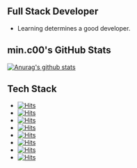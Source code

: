
<!--
**MinChangJeong/MinChangJeong** is a ✨ _special_ ✨ repository because its `README.md` (this file) appears on your GitHub profile.

Here are some ideas to get you started:

- 🔭 I’m currently working on ...
- 🌱 I’m currently learning ...
- 👯 I’m looking to collaborate on ...
- 🤔 I’m looking for help with ...
- 💬 Ask me about ...
- 📫 How to reach me: ...
- 😄 Pronouns: ...
- ⚡ Fun fact: ...
-->

## Full Stack Developer
- Learning determines a good developer.

## min.c00's GitHub Stats
 [![Anurag's github stats](https://github-readme-stats.vercel.app/api?username=MinChangJeong)](https://github.com/anuraghazra/github-readme-stats)


## Tech Stack

- [![Hits](https://hits.seeyoufarm.com/api/count/incr/badge.svg?url=https%3A%2F%2Fgithub.com%2Fgjbae1212%2Fhit-counter&count_bg=%237FCD44&title_bg=%23000000&icon=java.svg&icon_color=%23FF0000&title=Java&edge_flat=false)](https://hits.seeyoufarm.com)
- [![Hits](https://hits.seeyoufarm.com/api/count/incr/badge.svg?url=https%3A%2F%2Fgithub.com%2Fgjbae1212%2Fhit-counter&count_bg=%234482CD&title_bg=%23000000&icon=spring.svg&icon_color=%232C810F&title=Spring+Boot&edge_flat=false)](https://hits.seeyoufarm.com)
- [![Hits](https://hits.seeyoufarm.com/api/count/incr/badge.svg?url=https%3A%2F%2Fgithub.com%2Fgjbae1212%2Fhit-counter&count_bg=%23CDCD22&title_bg=%23000000&icon=react.svg&icon_color=%2304ADFF&title=React&edge_flat=false)](https://hits.seeyoufarm.com)
- [![Hits](https://hits.seeyoufarm.com/api/count/incr/badge.svg?url=https%3A%2F%2Fgithub.com%2Fgjbae1212%2Fhit-counter&count_bg=%23DD24B8&title_bg=%23000000&icon=python.svg&icon_color=%23D2DB1F&title=Python&edge_flat=false)](https://hits.seeyoufarm.com)
- [![Hits](https://hits.seeyoufarm.com/api/count/incr/badge.svg?url=https%3A%2F%2Fgithub.com%2Fgjbae1212%2Fhit-counter&count_bg=%23C9A324&title_bg=%23000000&icon=mysql.svg&icon_color=%2302A2FF&title=Mysql+&edge_flat=false)](https://hits.seeyoufarm.com)
- [![Hits](https://hits.seeyoufarm.com/api/count/incr/badge.svg?url=https%3A%2F%2Fgithub.com%2Fgjbae1212%2Fhit-counter&count_bg=%2379C83D&title_bg=%23555555&icon=html5.svg&icon_color=%23FF5E00&title=html&edge_flat=false)](https://hits.seeyoufarm.com)
- [![Hits](https://hits.seeyoufarm.com/api/count/incr/badge.svg?url=https%3A%2F%2Fgithub.com%2Fgjbae1212%2Fhit-counter&count_bg=%23C83D7A&title_bg=%23555555&icon=css3.svg&icon_color=%2300C6FF&title=css&edge_flat=false)](https://hits.seeyoufarm.com)
- [![Hits](https://hits.seeyoufarm.com/api/count/incr/badge.svg?url=https%3A%2F%2Fgithub.com%2Fgjbae1212%2Fhit-counter&count_bg=%234A2033&title_bg=%23555555&icon=javascript.svg&icon_color=%23EDFF54&title=javaScript&edge_flat=false)](https://hits.seeyoufarm.com)
